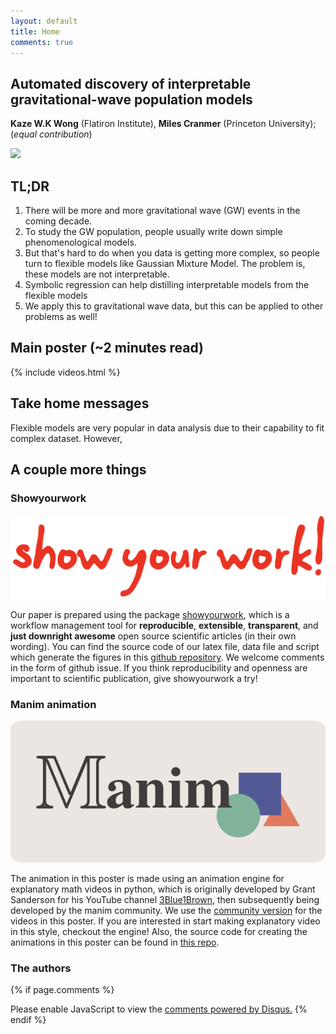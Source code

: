 ```yaml
---
layout: default
title: Home
comments: true
---
```

## Automated discovery of interpretable gravitational-wave population models
**Kaze W.K Wong** (Flatiron Institute), **Miles Cranmer** (Princeton University); (*equal contribution*)

<img src="{{site.baseurl}}/public/image/Figure1.PNG">


## TL;DR
1. There will be more and more gravitational wave (GW) events in the coming decade.
2. To study the GW population, people usually write down simple phenomenological models. 
3. But that's hard to do when you data is getting more complex, so people turn to flexible models like Gaussian Mixture Model. The problem is, these models are not interpretable.
4. Symbolic regression can help distilling interpretable models from the flexible models
5. We apply this to gravitational wave data, but this can be applied to other problems as well!

## Main poster (~2 minutes read)

{% include videos.html %}

## Take home messages

Flexible models are very popular in data analysis due to their capability to fit complex dataset.
However, 

## A couple more things

### Showyourwork

<a href="https://github.com/showyourwork/showyourwork">
<img src="https://raw.githubusercontent.com/showyourwork/.github/main/images/showyourwork.png" alt="showyourwork"/>
</a>

Our paper is prepared using the package [showyourwork](https://github.com/showyourwork/showyourwork), which is a workflow management tool for **reproducible**, **extensible**, **transparent**, and **just downright awesome** open source scientific articles (in their own wording). You can find the source code of our latex file, data file and script which generate the figures in this [github repository](https://github.com/kazewong/SymbolicGWPopulation_paper). We welcome comments in the form of github issue. If you think reproducibility and openness are important to scientific publication, give showyourwork a try!

### Manim animation

<a href="https://github.com/ManimCommunity/manim">
<img src="https://raw.githubusercontent.com/ManimCommunity/manim/main/logo/cropped.png">
</a>

The animation in this poster is made using an animation engine for explanatory math videos in python, which is originally developed by Grant Sanderson for his YouTube channel [3Blue1Brown](https://www.youtube.com/c/3blue1brown), then subsequently being developed by the manim community. We use the [community version](https://github.com/ManimCommunity/manim) for the videos in this poster. If you are interested in start making explanatory video in this style, checkout the engine! Also, the source code for creating the animations in this poster can be found in [this repo](https://github.com/kazewong/ManimAnimation/tree/master/SRexplain).

### The authors

{% if page.comments %}
<div id="disqus_thread"></div>
<script>
    (function() { // DON'T EDIT BELOW THIS LINE
    var d = document, s = d.createElement('script');
    s.src = 'https://symbolic-gw-paper.disqus.com/embed.js';
    s.setAttribute('data-timestamp', +new Date());
    (d.head || d.body).appendChild(s);
    })();
</script>
<noscript>Please enable JavaScript to view the <a href="https://disqus.com/?ref_noscript">comments powered by Disqus.</a></noscript>
{% endif %}